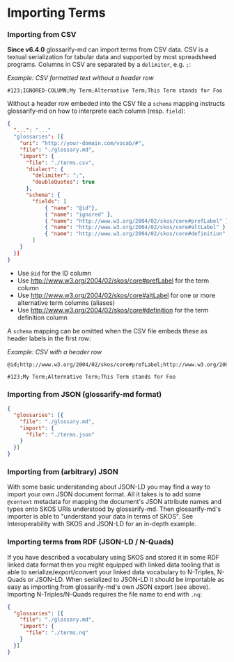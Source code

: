 # Importing Terms

### Importing from CSV

**Since v6.4.0** glossarify-md can import terms from CSV data. CSV is a textual serialization for tabular data and supported by most spreadsheed programs. Columns in CSV are separated by a `delimiter`, e.g. `;`:

*Example: CSV formatted text without a header row*
~~~csv
#123;IGNORED-COLUMN;My Term;Alternative Term;This Term stands for Foo
~~~

Without a header row embeded into the CSV file a `schema` mapping instructs glossarify-md on how to interprete each column (resp. `field`):

~~~json
{
  "...": "..."
  "glossaries": [{
    "uri": "http://your-domain.com/vocab/#",
    "file": "./glossary.md",
    "import": {
      "file": "./terms.csv",
      "dialect": {
        "delimiter": ";",
        "doubleQuotes": true
      },
      "schema": {
        "fields": [
            { "name": "@id"},
            { "name": "ignored" },
            { "name": "http://www.w3.org/2004/02/skos/core#prefLabel" },
            { "name": "http://www.w3.org/2004/02/skos/core#altLabel" },
            { "name": "http://www.w3.org/2004/02/skos/core#definition" }
        ]
    }
  }]
}
~~~

- Use `@id` for the ID column
- Use http://www.w3.org/2004/02/skos/core#prefLabel for the term column
- Use http://www.w3.org/2004/02/skos/core#altLabel for one or more alternative term columns (aliases)
- Use http://www.w3.org/2004/02/skos/core#definition for the term definition column

A `schema` mapping can be omitted when the CSV file embeds these as header labels in the first row:

*Example: CSV with a header row*
~~~csv
@id;http://www.w3.org/2004/02/skos/core#prefLabel;http://www.w3.org/2004/02/skos/core#altLabel;http://www.w3.org/2004/02/skos/core#definition

#123;My Term;Alternative Term;This Term stands for Foo
~~~

### Importing from JSON (glossarify-md format)

~~~json
{
  "glossaries": [{
    "file": "./glossary.md",
    "import": {
      "file": "./terms.json"
    }
  }]
}
~~~

### Importing from (arbitrary) JSON

With some basic understanding about JSON-LD you may find a way to import your own JSON document format. All it takes is to add some `@context` metadata for mapping the document's JSON attribute names and types onto SKOS URIs understood by glossarify-md. Then glossarify-md's importer is able to "understand your data in terms of SKOS". See Interoperability with SKOS and JSON-LD for an in-depth example.

### Importing terms from RDF (JSON-LD / N-Quads)

If you have described a vocabulary using SKOS and stored it in some RDF linked data format then you might equipped with linked data tooling that is able to serialize/export/convert your linked data vocabulary to N-Triples, N-Quads or JSON-LD. When serialized to JSON-LD it should be importable as easy as importing from glossarify-md's own JSON export (see above). Importing N-Triples/N-Quads requires the file name to end with `.nq`:

~~~json
{
  "glossaries": [{
    "file": "./glossary.md",
    "import": {
      "file": "./terms.nq"
    }
  }]
}
~~~


